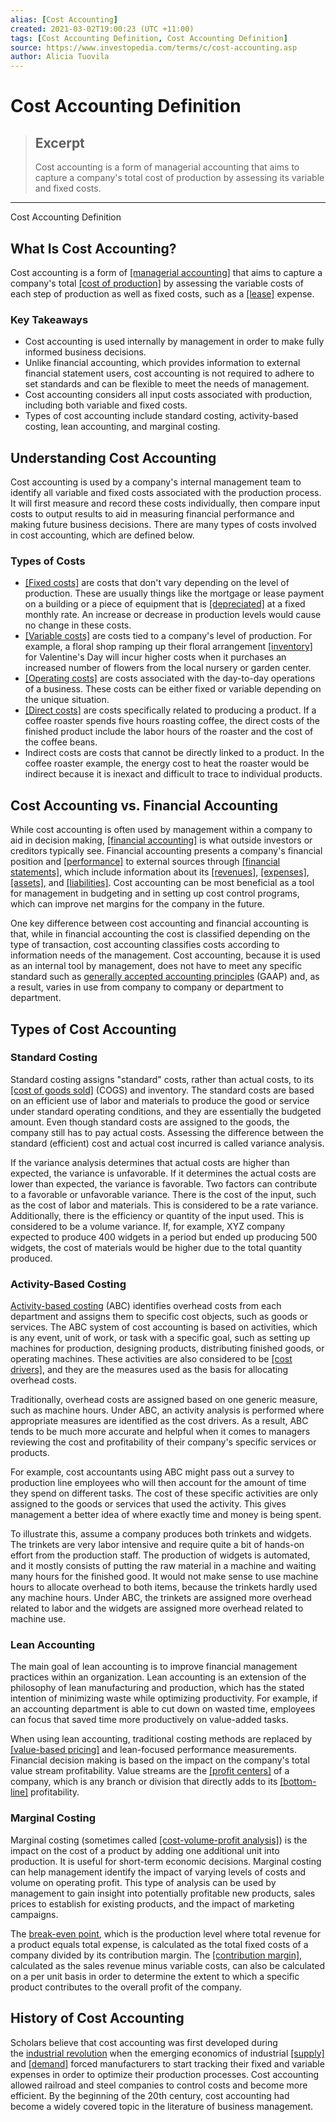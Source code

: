 ```yaml
---
alias: [Cost Accounting]
created: 2021-03-02T19:00:23 (UTC +11:00)
tags: [Cost Accounting Definition, Cost Accounting Definition]
source: https://www.investopedia.com/terms/c/cost-accounting.asp
author: Alicia Tuovila
---
```


# Cost Accounting Definition

> ## Excerpt
> Cost accounting is a form of managerial accounting that aims to capture a company's total cost of production by assessing its variable and fixed costs.

---

Cost Accounting Definition
## What Is Cost Accounting?

Cost accounting is a form of [[managerial accounting]](https://www.investopedia.com/terms/m/managerialaccounting.asp) that aims to capture a company's total [[cost of production]](https://www.investopedia.com/terms/p/production-cost.asp) by assessing the variable costs of each step of production as well as fixed costs, such as a [[lease]](https://www.investopedia.com/terms/l/lease.asp) expense.

### Key Takeaways

-   Cost accounting is used internally by management in order to make fully informed business decisions.
-   Unlike financial accounting, which provides information to external financial statement users, cost accounting is not required to adhere to set standards and can be flexible to meet the needs of management.
-   Cost accounting considers all input costs associated with production, including both variable and fixed costs.
-   Types of cost accounting include standard costing, activity-based costing, lean accounting, and marginal costing.

## Understanding Cost Accounting

Cost accounting is used by a company's internal management team to identify all variable and fixed costs associated with the production process. It will first measure and record these costs individually, then compare input costs to output results to aid in measuring financial performance and making future business decisions. There are many types of costs involved in cost accounting, which are defined below.

### Types of Costs

-   [[Fixed costs]](https://www.investopedia.com/terms/f/fixedcost.asp) are costs that don't vary depending on the level of production. These are usually things like the mortgage or lease payment on a building or a piece of equipment that is [[depreciated]](https://www.investopedia.com/terms/d/depreciation.asp) at a fixed monthly rate. An increase or decrease in production levels would cause no change in these costs.
-   [[Variable costs]](https://www.investopedia.com/terms/v/variablecost.asp) are costs tied to a company's level of production. For example, a floral shop ramping up their floral arrangement [[inventory]](https://www.investopedia.com/terms/i/inventory.asp) for Valentine's Day will incur higher costs when it purchases an increased number of flowers from the local nursery or garden center.
-   [[Operating costs]](https://www.investopedia.com/terms/o/operating-cost.asp) are costs associated with the day-to-day operations of a business. These costs can be either fixed or variable depending on the unique situation.
-   [[Direct costs]](https://www.investopedia.com/terms/d/directcost.asp) are costs specifically related to producing a product. If a coffee roaster spends five hours roasting coffee, the direct costs of the finished product include the labor hours of the roaster and the cost of the coffee beans.
-   Indirect costs are costs that cannot be directly linked to a product. In the coffee roaster example, the energy cost to heat the roaster would be indirect because it is inexact and difficult to trace to individual products.

## Cost Accounting vs. Financial Accounting

While cost accounting is often used by management within a company to aid in decision making, [[financial accounting]](https://www.investopedia.com/terms/f/financialaccounting.asp) is what outside investors or creditors typically see. Financial accounting presents a company's financial position and [[performance]](https://www.investopedia.com/terms/f/financialperformance.asp) to external sources through [[financial statements]](https://www.investopedia.com/terms/f/financial-statements.asp), which include information about its [[revenues]](https://www.investopedia.com/terms/r/revenue.asp), [[expenses]](https://www.investopedia.com/terms/e/expense.asp), [[assets]](https://www.investopedia.com/terms/a/asset.asp), and [[liabilities]](https://www.investopedia.com/terms/l/liability.asp). Cost accounting can be most beneficial as a tool for management in budgeting and in setting up cost control programs, which can improve net margins for the company in the future.

One key difference between cost accounting and financial accounting is that, while in financial accounting the cost is classified depending on the type of transaction, cost accounting classifies costs according to information needs of the management. Cost accounting, because it is used as an internal tool by management, does not have to meet any specific standard such as [generally accepted accounting principles](https://www.investopedia.com/terms/g/gaap.asp) (GAAP) and, as a result, varies in use from company to company or department to department.

## Types of Cost Accounting

### Standard Costing

Standard costing assigns "standard" costs, rather than actual costs, to its [[cost of goods sold]](https://www.investopedia.com/terms/c/cogs.asp) (COGS) and inventory. The standard costs are based on an efficient use of labor and materials to produce the good or service under standard operating conditions, and they are essentially the budgeted amount. Even though standard costs are assigned to the goods, the company still has to pay actual costs. Assessing the difference between the standard (efficient) cost and actual cost incurred is called variance analysis.

If the variance analysis determines that actual costs are higher than expected, the variance is unfavorable. If it determines the actual costs are lower than expected, the variance is favorable. Two factors can contribute to a favorable or unfavorable variance. There is the cost of the input, such as the cost of labor and materials. This is considered to be a rate variance. Additionally, there is the efficiency or quantity of the input used. This is considered to be a volume variance. If, for example, XYZ company expected to produce 400 widgets in a period but ended up producing 500 widgets, the cost of materials would be higher due to the total quantity produced.

### Activity-Based Costing

[Activity-based costing](https://www.investopedia.com/terms/a/abc.asp) (ABC) identifies overhead costs from each department and assigns them to specific cost objects, such as goods or services. The ABC system of cost accounting is based on activities, which is any event, unit of work, or task with a specific goal, such as setting up machines for production, designing products, distributing finished goods, or operating machines. These activities are also considered to be [[cost drivers]](https://www.investopedia.com/terms/a/activity-cost-driver.asp), and they are the measures used as the basis for allocating overhead costs.

Traditionally, overhead costs are assigned based on one generic measure, such as machine hours. Under ABC, an activity analysis is performed where appropriate measures are identified as the cost drivers. As a result, ABC tends to be much more accurate and helpful when it comes to managers reviewing the cost and profitability of their company's specific services or products.

For example, cost accountants using ABC might pass out a survey to production line employees who will then account for the amount of time they spend on different tasks. The cost of these specific activities are only assigned to the goods or services that used the activity. This gives management a better idea of where exactly time and money is being spent.

To illustrate this, assume a company produces both trinkets and widgets. The trinkets are very labor intensive and require quite a bit of hands-on effort from the production staff. The production of widgets is automated, and it mostly consists of putting the raw material in a machine and waiting many hours for the finished good. It would not make sense to use machine hours to allocate overhead to both items, because the trinkets hardly used any machine hours. Under ABC, the trinkets are assigned more overhead related to labor and the widgets are assigned more overhead related to machine use.

### Lean Accounting

The main goal of lean accounting is to improve financial management practices within an organization. Lean accounting is an extension of the philosophy of lean manufacturing and production, which has the stated intention of minimizing waste while optimizing productivity. For example, if an accounting department is able to cut down on wasted time, employees can focus that saved time more productively on value-added tasks.

When using lean accounting, traditional costing methods are replaced by [[value-based pricing]](https://www.investopedia.com/terms/v/valuebasedpricing.asp) and lean-focused performance measurements. Financial decision making is based on the impact on the company's total value stream profitability. Value streams are the [[profit centers]](https://www.investopedia.com/terms/p/profitcentre.asp) of a company, which is any branch or division that directly adds to its [[bottom-line]](https://www.investopedia.com/terms/b/bottomline.asp) profitability.

### Marginal Costing

Marginal costing (sometimes called [[cost-volume-profit analysis]](https://www.investopedia.com/terms/c/cost-volume-profit-analysis.asp)) is the impact on the cost of a product by adding one additional unit into production. It is useful for short-term economic decisions. Marginal costing can help management identify the impact of varying levels of costs and volume on operating profit. This type of analysis can be used by management to gain insight into potentially profitable new products, sales prices to establish for existing products, and the impact of marketing campaigns.

The [break-even point](https://www.investopedia.com/terms/b/breakevenpoint.asp), which is the production level where total revenue for a product equals total expense, is calculated as the total fixed costs of a company divided by its contribution margin. The [[contribution margin]](https://www.investopedia.com/terms/c/contributionmargin.asp), calculated as the sales revenue minus variable costs, can also be calculated on a per unit basis in order to determine the extent to which a specific product contributes to the overall profit of the company.

## History of Cost Accounting

Scholars believe that cost accounting was first developed during the [industrial revolution](https://www.investopedia.com/terms/i/industrial-revolution.asp) when the emerging economics of industrial [[supply]](https://www.investopedia.com/terms/s/supply.asp) and [[demand]](https://www.investopedia.com/terms/d/demand.asp) forced manufacturers to start tracking their fixed and variable expenses in order to optimize their production processes. Cost accounting allowed railroad and steel companies to control costs and become more efficient. By the beginning of the 20th century, cost accounting had become a widely covered topic in the literature of business management.
